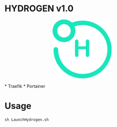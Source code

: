 # HYDROGEN v1.0
<p align="center">
    <img src="./Hydrogen-logo.png" height="192">
</p>
* Traefik
* Portainer

# Usage
```shell script
sh LaunchHydrogen.sh
```
